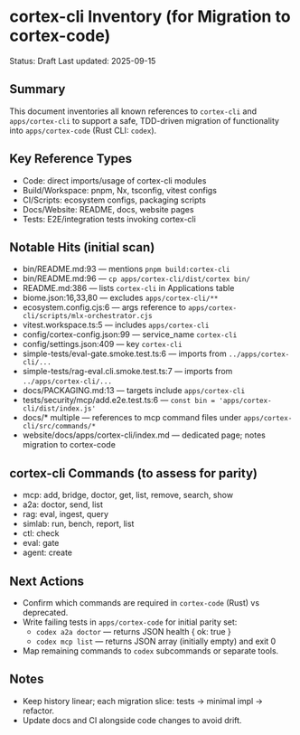 # cortex-cli Inventory (for Migration to cortex-code)

Status: Draft
Last updated: 2025-09-15

## Summary

This document inventories all known references to `cortex-cli` and `apps/cortex-cli` to support a safe, TDD-driven migration of functionality into `apps/cortex-code` (Rust CLI: `codex`).

## Key Reference Types

- Code: direct imports/usage of cortex-cli modules
- Build/Workspace: pnpm, Nx, tsconfig, vitest configs
- CI/Scripts: ecosystem configs, packaging scripts
- Docs/Website: README, docs, website pages
- Tests: E2E/integration tests invoking cortex-cli

## Notable Hits (initial scan)

- bin/README.md:93 — mentions `pnpm build:cortex-cli`
- bin/README.md:96 — `cp apps/cortex-cli/dist/cortex bin/`
- README.md:386 — lists `cortex-cli` in Applications table
- biome.json:16,33,80 — excludes `apps/cortex-cli/**`
- ecosystem.config.cjs:6 — args reference to `apps/cortex-cli/scripts/mlx-orchestrator.cjs`
- vitest.workspace.ts:5 — includes `apps/cortex-cli`
- config/cortex-config.json:99 — service_name `cortex-cli`
- config/settings.json:409 — key `cortex-cli`
- simple-tests/eval-gate.smoke.test.ts:6 — imports from `../apps/cortex-cli/...`
- simple-tests/rag-eval.cli.smoke.test.ts:7 — imports from `../apps/cortex-cli/...`
- docs/PACKAGING.md:13 — targets include `apps/cortex-cli`
- tests/security/mcp/add.e2e.test.ts:6 — `const bin = 'apps/cortex-cli/dist/index.js'`
- docs/* multiple — references to mcp command files under `apps/cortex-cli/src/commands/*`
- website/docs/apps/cortex-cli/index.md — dedicated page; notes migration to cortex-code

## cortex-cli Commands (to assess for parity)

- mcp: add, bridge, doctor, get, list, remove, search, show
- a2a: doctor, send, list
- rag: eval, ingest, query
- simlab: run, bench, report, list
- ctl: check
- eval: gate
- agent: create

## Next Actions

- Confirm which commands are required in `cortex-code` (Rust) vs deprecated.
- Write failing tests in `apps/cortex-code` for initial parity set:
  - `codex a2a doctor` — returns JSON health { ok: true }
  - `codex mcp list` — returns JSON array (initially empty) and exit 0
- Map remaining commands to `codex` subcommands or separate tools.

## Notes

- Keep history linear; each migration slice: tests → minimal impl → refactor.
- Update docs and CI alongside code changes to avoid drift.

